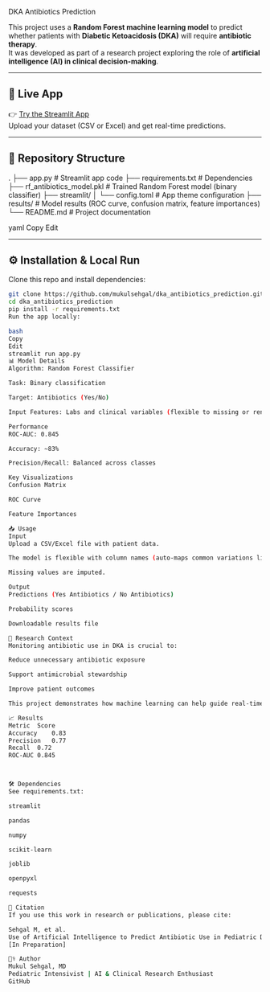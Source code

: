  DKA Antibiotics Prediction

This project uses a **Random Forest machine learning model** to predict whether patients with **Diabetic Ketoacidosis (DKA)** will require **antibiotic therapy**.  
It was developed as part of a research project exploring the role of **artificial intelligence (AI) in clinical decision-making**.

---

## 🚀 Live App

👉 [Try the Streamlit App](https://dka-antibiotics-prediction.streamlit.app)  
Upload your dataset (CSV or Excel) and get real-time predictions.

---

## 📂 Repository Structure

.
├── app.py # Streamlit app code
├── requirements.txt # Dependencies
├── rf_antibiotics_model.pkl # Trained Random Forest model (binary classifier)
├── streamlit/
│ └── config.toml # App theme configuration
├── results/ # Model results (ROC curve, confusion matrix, feature importances)
└── README.md # Project documentation

yaml
Copy
Edit

---

## ⚙️ Installation & Local Run

Clone this repo and install dependencies:

```bash
git clone https://github.com/mukulsehgal/dka_antibiotics_prediction.git
cd dka_antibiotics_prediction
pip install -r requirements.txt
Run the app locally:

bash
Copy
Edit
streamlit run app.py
📊 Model Details
Algorithm: Random Forest Classifier

Task: Binary classification

Target: Antibiotics (Yes/No)

Input Features: Labs and clinical variables (flexible to missing or renamed columns)

Performance
ROC-AUC: 0.845

Accuracy: ~83%

Precision/Recall: Balanced across classes

Key Visualizations
Confusion Matrix

ROC Curve

Feature Importances

📥 Usage
Input
Upload a CSV/Excel file with patient data.

The model is flexible with column names (auto-maps common variations like Glucose vs Blood Glucose).

Missing values are imputed.

Output
Predictions (Yes Antibiotics / No Antibiotics)

Probability scores

Downloadable results file

🔬 Research Context
Monitoring antibiotic use in DKA is crucial to:

Reduce unnecessary antibiotic exposure

Support antimicrobial stewardship

Improve patient outcomes

This project demonstrates how machine learning can help guide real-time clinical decisions using retrospective EHR data.

📈 Results
Metric	Score
Accuracy	0.83
Precision	0.77
Recall	0.72
ROC-AUC	0.845



🛠️ Dependencies
See requirements.txt:

streamlit

pandas

numpy

scikit-learn

joblib

openpyxl

requests

📜 Citation
If you use this work in research or publications, please cite:

Sehgal M, et al.
Use of Artificial Intelligence to Predict Antibiotic Use in Pediatric DKA Patients
[In Preparation]

👨‍⚕️ Author
Mukul Sehgal, MD
Pediatric Intensivist | AI & Clinical Research Enthusiast
GitHub

